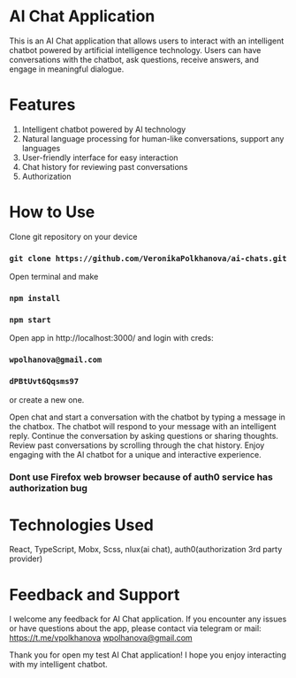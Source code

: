 # AI Chat Application

This is an AI Chat application that allows users to interact with an intelligent chatbot powered by artificial intelligence technology. Users can have conversations with the chatbot, ask questions, receive answers, and engage in meaningful dialogue.

# Features

1. Intelligent chatbot powered by AI technology
2. Natural language processing for human-like conversations, support any languages
3. User-friendly interface for easy interaction
4. Chat history for reviewing past conversations
5. Authorization

# How to Use

Clone git repository on your device

### `git clone https://github.com/VeronikaPolkhanova/ai-chats.git`

Open terminal and make

### `npm install`

### `npm start`

Open app in http://localhost:3000/ and login with creds:

### `wpolhanova@gmail.com`

### `dPBtUvt6Qqsms97`

or create a new one.

Open chat and start a conversation with the chatbot by typing a message in the chatbox.
The chatbot will respond to your message with an intelligent reply.
Continue the conversation by asking questions or sharing thoughts.
Review past conversations by scrolling through the chat history.
Enjoy engaging with the AI chatbot for a unique and interactive experience.

### Dont use Firefox web browser because of auth0 service has authorization bug

# Technologies Used

React, TypeScript, Mobx, Scss, nlux(ai chat), auth0(authorization 3rd party provider)

# Feedback and Support

I welcome any feedback for AI Chat application. If you encounter any issues or have questions about the app, please contact via telegram or mail:
https://t.me/vpolkhanova
wpolhanova@gmail.com

Thank you for open my test AI Chat application! I hope you enjoy interacting with my intelligent chatbot.
